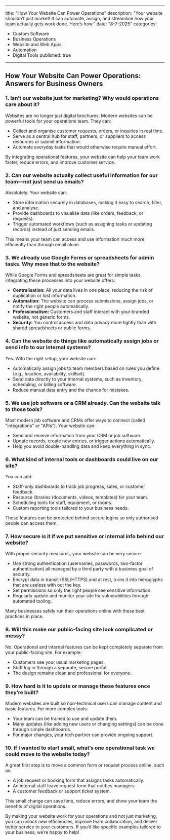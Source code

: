 
---
title: "How Your Website Can Power Operations"
description: "Your website shouldn’t just market! It can automate, assign, and streamline how your team actually gets work done. Here’s how."
date: "8-7-2025"
categories:
- Custom Software
- Business Operations
- Website and Web Apps
- Automation
- Digital Tools
published: true
---

## How Your Website Can Power Operations: Answers for Business Owners

### 1. Isn’t our website just for marketing? Why would operations care about it?

Websites are no longer just digital brochures. Modern websites can be powerful tools for your operations team. They can:

* Collect and organise customer requests, orders, or inquiries in real time.
* Serve as a central hub for staff, partners, or suppliers to access resources or submit information.
* Automate everyday tasks that would otherwise require manual effort.

By integrating operational features, your website can help your team work faster, reduce errors, and improve customer service.

### 2. Can our website actually collect useful information for our team—not just send us emails?

Absolutely. Your website can:

* Store information securely in databases, making it easy to search, filter, and analyse.
* Provide dashboards to visualise data (like orders, feedback, or requests).
* Trigger automated workflows (such as assigning tasks or updating records) instead of just sending emails.

This means your team can access and use information much more efficiently than through email alone.

### 3. We already use Google Forms or spreadsheets for admin tasks. Why move that to the website?

While Google Forms and spreadsheets are great for simple tasks, integrating these processes into your website offers:

* **Centralisation:** All your data lives in one place, reducing the risk of duplication or lost information.
* **Automation:** The website can process submissions, assign jobs, or notify the right people automatically.
* **Professionalism:** Customers and staff interact with your branded website, not generic forms.
* **Security:** You control access and data privacy more tightly than with shared spreadsheets or public forms.

### 4. Can the website do things like automatically assign jobs or send info to our internal systems?

Yes. With the right setup, your website can:

* Automatically assign jobs to team members based on rules you define (e.g., location, availability, skillset).
* Send data directly to your internal systems, such as inventory, scheduling, or billing software.
* Reduce manual data entry and the chance for mistakes.

### 5. We use job software or a CRM already. Can the website talk to those tools?

Most modern job software and CRMs offer ways to connect (called "integrations" or "APIs"). Your website can:

* Send and receive information from your CRM or job software.
* Update records, create new entries, or trigger actions automatically.
* Help you avoid double-handling data and keep everything in sync.

### 6. What kind of internal tools or dashboards could live on our site?

You can add:

* Staff-only dashboards to track job progress, sales, or customer feedback.
* Resource libraries (documents, videos, templates) for your team.
* Scheduling tools for staff, equipment, or rooms.
* Custom reporting tools tailored to your business needs.

These features can be protected behind secure logins so only authorised people can access them.

### 7. How secure is it if we put sensitive or internal info behind our website?

With proper security measures, your website can be very secure:

* Use strong authentication (usernames, passwords, two-factor authentication) all managed by a third party with a business goal of security.
* Encrypt data in transit (SSL/HTTPS) and at rest, turns it into hieroglyphs that are useless with out the key.
* Set permissions so only the right people see sensitive information.
* Regularly update and monitor your site for vulnerabilities through automated tooling.

Many businesses safely run their operations online with these best practices in place.

### 8. Will this make our public-facing site look complicated or messy?

No. Operational and internal features can be kept completely separate from your public-facing site. For example:

* Customers see your usual marketing pages.
* Staff log in through a separate, secure portal.
* The design remains clean and professional for everyone.

### 9. How hard is it to update or manage these features once they’re built?

Modern websites are built so non-technical users can manage content and basic features. For more complex tools:

* Your team can be trained to use and update them.
* Many updates (like adding new users or changing settings) can be done through simple dashboards.
* For major changes, your tech partner can provide ongoing support.

### 10. If I wanted to start small, what’s one operational task we could move to the website today?

A great first step is to move a common form or request process online, such as:

* A job request or booking form that assigns tasks automatically.
* An internal staff leave request form that notifies managers.
* A customer feedback or support ticket system.

This small change can save time, reduce errors, and show your team the benefits of digital operations.

By making your website work for your operations and not just marketing, you can unlock new efficiencies, improve team collaboration, and deliver better service to your customers. If you’d like specific examples tailored to your business, we’re happy to help!

